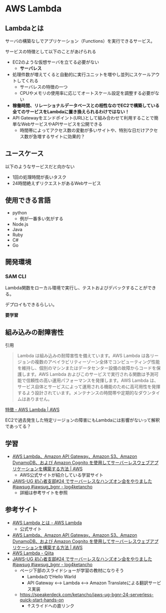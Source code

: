 # AWS Lambda

## Lambdaとは

サーバの構築なしでアプリケーション（Functions）を実行できるサービス。

サービスの特徴として以下のことがあげられる

- EC2のような仮想サーバを立てる必要がない
  - **サーバレス**
- 処理件数が増えてくると自動的に実行ユニットを増やし並列にスケールアウトしてくれる
  - サーバレスの特徴の一つ
  - CPUやメモリの使用率に応じてオートスケール設定を調整する必要がない
- **稼働時間、リレーショナルデータベースとの相性なのでEC2で構築している全てのサービスをLambdaに置き換えられるわけではない！**
- API Gatewayをエンドポイント(URL)として組み合わせて利用することで簡単なWebサービスやAPIサービスを公開できる
  - 時間帯によってアクセス数の変動が多いサイトや、特別な日だけアクセス数が急増するサイトに効果的？



## ユースケース

以下のようなサービスだと向かない

- 1回の処理時間が長いタスク
- 24時間絶えずリクエストがあるWebサービス



## 使用できる言語

- python
  - 例が一番多い気がする
- Node.js
- Java
- Ruby
- C#
- Go

## 開発環境

### SAM CLI

Lambda関数をローカル環境で実行し、テストおよびデバックすることができる。

デプロイもできるらしい。

**要学習**



## 組み込みの耐障害性

引用

> Lambda は組み込みの耐障害性を備えています。AWS Lambda は各リージョンの複数のアベイラビリティーゾーン全体でコンピューティング性能を維持し、個別のマシンまたはデータセンター設備の故障からコードを保護します。AWS Lambda およびこのサービスで実行される関数は予測可能で信頼性の高い運用パフォーマンスを発揮します。AWS Lambda は、サービス自体とサービスによって運用される機能のために高可用性を発揮するよう設計されています。メンテナンスの時間帯や定期的なダウンタイムはありません。

[特徴 - AWS Lambda | AWS](https://aws.amazon.com/jp/lambda/features/)

EC2で過去発生した特定リージョンの障害にもLambdaには影響がないって解釈であってる？



## 学習

- [AWS Lambda、Amazon API Gateway、Amazon S3、Amazon DynamoDB、および Amazon Cognito を使用してサーバーレスウェブアプリケーションを構築する方法 | AWS](https://aws.amazon.com/jp/getting-started/projects/build-serverless-web-app-lambda-apigateway-s3-dynamodb-cognito/)
  - AWS公式サイトが紹介している学習サイト
- [JAWS-UG 初心者支部#24 でサーバーレスなハンズオン会をやりました #jawsug #jawsug_bgnr - log4ketancho](https://www.ketancho.net/entry/2020/02/20/080000)
  - 詳細は参考サイトを参照



## 参考サイト

- [AWS Lambda とは - AWS Lambda](https://docs.aws.amazon.com/ja_jp/lambda/latest/dg/welcome.html)
  - 公式サイト
- [AWS Lambda、Amazon API Gateway、Amazon S3、Amazon DynamoDB、および Amazon Cognito を使用してサーバーレスウェブアプリケーションを構築する方法 | AWS](https://aws.amazon.com/jp/getting-started/projects/build-serverless-web-app-lambda-apigateway-s3-dynamodb-cognito/)
- [AWS Lambda - Qiita](https://qiita.com/leomaro7/items/5b56ae9710d236545497#8%E3%83%A2%E3%83%87%E3%83%AB)
- [JAWS-UG 初心者支部#24 でサーバーレスなハンズオン会をやりました #jawsug #jawsug_bgnr - log4ketancho](https://www.ketancho.net/entry/2020/02/20/080000)
  - ページ下部のスライドショーが学習の教材になりそう
    - LambdaのでHello Warld
    - API Gateway <--> Lambda <--> Amazon Translateによる翻訳サービス実装
  - https://speakerdeck.com/ketancho/jaws-ug-bgnr-24-serverless-quick-start-hands-on
    - ↑スライドへの直リンク

